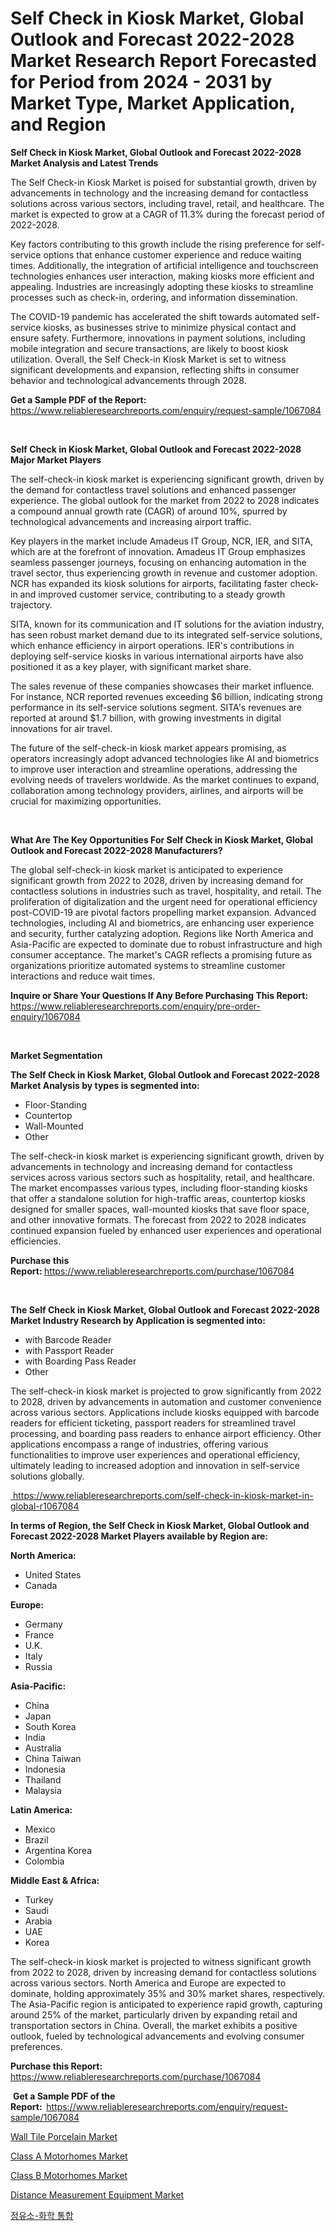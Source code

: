 <p><h1>Self Check in Kiosk Market, Global Outlook and Forecast 2022-2028 Market Research Report Forecasted for Period from 2024 -  2031 by Market Type, Market Application, and Region</h1></p><p><strong>Self Check in Kiosk Market, Global Outlook and Forecast 2022-2028 Market Analysis and Latest Trends</strong></p>
<p><p>The Self Check-in Kiosk Market is poised for substantial growth, driven by advancements in technology and the increasing demand for contactless solutions across various sectors, including travel, retail, and healthcare. The market is expected to grow at a CAGR of 11.3% during the forecast period of 2022-2028. </p><p>Key factors contributing to this growth include the rising preference for self-service options that enhance customer experience and reduce waiting times. Additionally, the integration of artificial intelligence and touchscreen technologies enhances user interaction, making kiosks more efficient and appealing. Industries are increasingly adopting these kiosks to streamline processes such as check-in, ordering, and information dissemination.</p><p>The COVID-19 pandemic has accelerated the shift towards automated self-service kiosks, as businesses strive to minimize physical contact and ensure safety. Furthermore, innovations in payment solutions, including mobile integration and secure transactions, are likely to boost kiosk utilization. Overall, the Self Check-in Kiosk Market is set to witness significant developments and expansion, reflecting shifts in consumer behavior and technological advancements through 2028.</p></p>
<p><strong>Get a Sample PDF of the Report:&nbsp;</strong> <a href="https://www.reliableresearchreports.com/enquiry/request-sample/1067084">https://www.reliableresearchreports.com/enquiry/request-sample/1067084</a></p>
<p>&nbsp;</p>
<p><strong>Self Check in Kiosk Market, Global Outlook and Forecast 2022-2028 Major Market Players</strong></p>
<p><p>The self-check-in kiosk market is experiencing significant growth, driven by the demand for contactless travel solutions and enhanced passenger experience. The global outlook for the market from 2022 to 2028 indicates a compound annual growth rate (CAGR) of around 10%, spurred by technological advancements and increasing airport traffic.</p><p>Key players in the market include Amadeus IT Group, NCR, IER, and SITA, which are at the forefront of innovation. Amadeus IT Group emphasizes seamless passenger journeys, focusing on enhancing automation in the travel sector, thus experiencing growth in revenue and customer adoption. NCR has expanded its kiosk solutions for airports, facilitating faster check-in and improved customer service, contributing to a steady growth trajectory.</p><p>SITA, known for its communication and IT solutions for the aviation industry, has seen robust market demand due to its integrated self-service solutions, which enhance efficiency in airport operations. IER's contributions in deploying self-service kiosks in various international airports have also positioned it as a key player, with significant market share.</p><p>The sales revenue of these companies showcases their market influence. For instance, NCR reported revenues exceeding $6 billion, indicating strong performance in its self-service solutions segment. SITA's revenues are reported at around $1.7 billion, with growing investments in digital innovations for air travel.</p><p>The future of the self-check-in kiosk market appears promising, as operators increasingly adopt advanced technologies like AI and biometrics to improve user interaction and streamline operations, addressing the evolving needs of travelers worldwide. As the market continues to expand, collaboration among technology providers, airlines, and airports will be crucial for maximizing opportunities.</p></p>
<p>&nbsp;</p>
<p><strong>What Are The Key Opportunities For Self Check in Kiosk Market, Global Outlook and Forecast 2022-2028 Manufacturers?</strong></p>
<p><p>The global self-check-in kiosk market is anticipated to experience significant growth from 2022 to 2028, driven by increasing demand for contactless solutions in industries such as travel, hospitality, and retail. The proliferation of digitalization and the urgent need for operational efficiency post-COVID-19 are pivotal factors propelling market expansion. Advanced technologies, including AI and biometrics, are enhancing user experience and security, further catalyzing adoption. Regions like North America and Asia-Pacific are expected to dominate due to robust infrastructure and high consumer acceptance. The market's CAGR reflects a promising future as organizations prioritize automated systems to streamline customer interactions and reduce wait times.</p></p>
<p><strong>Inquire or Share Your Questions If Any Before Purchasing This Report:</strong> <a href="https://www.reliableresearchreports.com/enquiry/pre-order-enquiry/1067084">https://www.reliableresearchreports.com/enquiry/pre-order-enquiry/1067084</a></p>
<p>&nbsp;</p>
<p><strong>Market Segmentation</strong></p>
<p><strong>The Self Check in Kiosk Market, Global Outlook and Forecast 2022-2028 Market Analysis by types is segmented into:</strong></p>
<p><ul><li>Floor-Standing</li><li>Countertop</li><li>Wall-Mounted</li><li>Other</li></ul></p>
<p><p>The self-check-in kiosk market is experiencing significant growth, driven by advancements in technology and increasing demand for contactless services across various sectors such as hospitality, retail, and healthcare. The market encompasses various types, including floor-standing kiosks that offer a standalone solution for high-traffic areas, countertop kiosks designed for smaller spaces, wall-mounted kiosks that save floor space, and other innovative formats. The forecast from 2022 to 2028 indicates continued expansion fueled by enhanced user experiences and operational efficiencies.</p></p>
<p><strong>Purchase this Report:&nbsp;</strong><a href="https://www.reliableresearchreports.com/purchase/1067084">https://www.reliableresearchreports.com/purchase/1067084</a></p>
<p>&nbsp;</p>
<p><strong>The Self Check in Kiosk Market, Global Outlook and Forecast 2022-2028 Market Industry Research by Application is segmented into:</strong></p>
<p><ul><li>with Barcode Reader</li><li>with Passport Reader</li><li>with Boarding Pass Reader</li><li>Other</li></ul></p>
<p><p>The self-check-in kiosk market is projected to grow significantly from 2022 to 2028, driven by advancements in automation and customer convenience across various sectors. Applications include kiosks equipped with barcode readers for efficient ticketing, passport readers for streamlined travel processing, and boarding pass readers to enhance airport efficiency. Other applications encompass a range of industries, offering various functionalities to improve user experiences and operational efficiency, ultimately leading to increased adoption and innovation in self-service solutions globally.</p></p>
<p><a href="https://www.reliableresearchreports.com/self-check-in-kiosk-market-in-global-r1067084">&nbsp;https://www.reliableresearchreports.com/self-check-in-kiosk-market-in-global-r1067084</a></p>
<p><strong>In terms of Region, the Self Check in Kiosk Market, Global Outlook and Forecast 2022-2028 Market Players available by Region are:</strong></p>
<p>
    <p> <strong> North America: </strong>
        <ul>
            <li>United States</li>
            <li>Canada</li>
        </ul>
        </p> 
    <p> <strong> Europe: </strong>
        <ul>
            <li>Germany</li>
            <li>France</li>
            <li>U.K.</li>
            <li>Italy</li>
            <li>Russia</li>
        </ul>
        </p> 
    <p> <strong> Asia-Pacific: </strong>
        <ul>
            <li>China</li>
            <li>Japan</li>
            <li>South Korea</li>
            <li>India</li>
            <li>Australia</li>
            <li>China Taiwan</li>
            <li>Indonesia</li>
            <li>Thailand</li>
            <li>Malaysia</li>
        </ul>
        </p> 
    <p> <strong> Latin America: </strong>
        <ul>
            <li>Mexico</li>
            <li>Brazil</li>
            <li>Argentina Korea</li>
            <li>Colombia</li>
        </ul>
        </p> 
    <p> <strong> Middle East & Africa: </strong>
        <ul>
            <li>Turkey</li>
            <li>Saudi</li>
            <li>Arabia</li>
            <li>UAE</li>
            <li>Korea</li>
        </ul>
    </p>
    </p>
<p><p>The self-check-in kiosk market is projected to witness significant growth from 2022 to 2028, driven by increasing demand for contactless solutions across various sectors. North America and Europe are expected to dominate, holding approximately 35% and 30% market shares, respectively. The Asia-Pacific region is anticipated to experience rapid growth, capturing around 25% of the market, particularly driven by expanding retail and transportation sectors in China. Overall, the market exhibits a positive outlook, fueled by technological advancements and evolving consumer preferences.</p></p>
<p><strong>Purchase this Report: </strong><a href="https://www.reliableresearchreports.com/purchase/1067084">https://www.reliableresearchreports.com/purchase/1067084</a></p>
<p>&nbsp;<strong>Get a Sample PDF of the Report:&nbsp;&nbsp;</strong><a href="https://www.reliableresearchreports.com/enquiry/request-sample/1067084">https://www.reliableresearchreports.com/enquiry/request-sample/1067084</a></p>
<p><strong></strong></p>
<p><p><a href="https://issuu.com/reportprime-2/docs/wall-tile-porcelain-market-size-203_ee5c2ec3dc9687">Wall Tile Porcelain Market</a></p><p><a href="https://www.linkedin.com/pulse/class-motorhomes-market-investigation-industry-evolution-forecast-nfwdc?trackingId=mfGgf5RiSF%2Bs7vzKqs6y%2Fg%3D%3D">Class A Motorhomes Market</a></p><p><a href="https://www.linkedin.com/pulse/class-b-motorhomes-market-growth-outlook-from-2024-2031-projecting-57uvc?trackingId=zZRPRDb4RnS%2BMAgYyzNAPw%3D%3D">Class B Motorhomes Market</a></p><p><a href="https://medium.com/@paulalkim0612024/the-distance-measurement-equipment-market-report-analyzes-important-operational-and-performance-7b5302314179">Distance Measurement Equipment Market</a></p><p><a href="https://medium.com/@zacharyscthmitt4465/%EC%84%B8%EA%B3%84-refinery-chemicals-integration-market-%EC%9D%80-2024%EC%97%90%EC%84%9C-2031%EB%A1%9C-%EC%97%B0%ED%8F%89%EA%B7%A0-%EC%A6%9D%EA%B0%80%EC%9C%A8%EC%9D%84-%EB%B3%B4%EC%9D%BC-%EA%B2%83%EC%9C%BC%EB%A1%9C-%EC%98%88%EC%83%81%EB%90%A9%EB%8B%88%EB%8B%A4-624a42069b91">정유소-화학 통합</a></p></p>